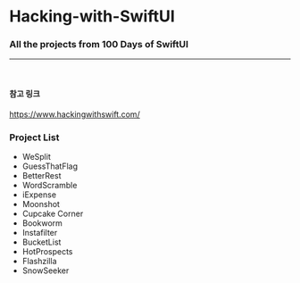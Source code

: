 # Hacking-with-SwiftUI
### All the projects from 100 Days of SwiftUI
------------
<br/>



#### 참고 링크

https://www.hackingwithswift.com/




### Project List

* WeSplit
* GuessThatFlag
* BetterRest
* WordScramble
* iExpense
* Moonshot
* Cupcake Corner
* Bookworm
* Instafilter
* BucketList
* HotProspects
* Flashzilla
* SnowSeeker




